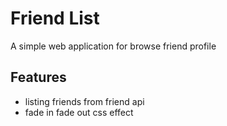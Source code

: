 # Friend List
A simple web application for browse friend profile

## Features
- listing friends from friend api
- fade in fade out css effect